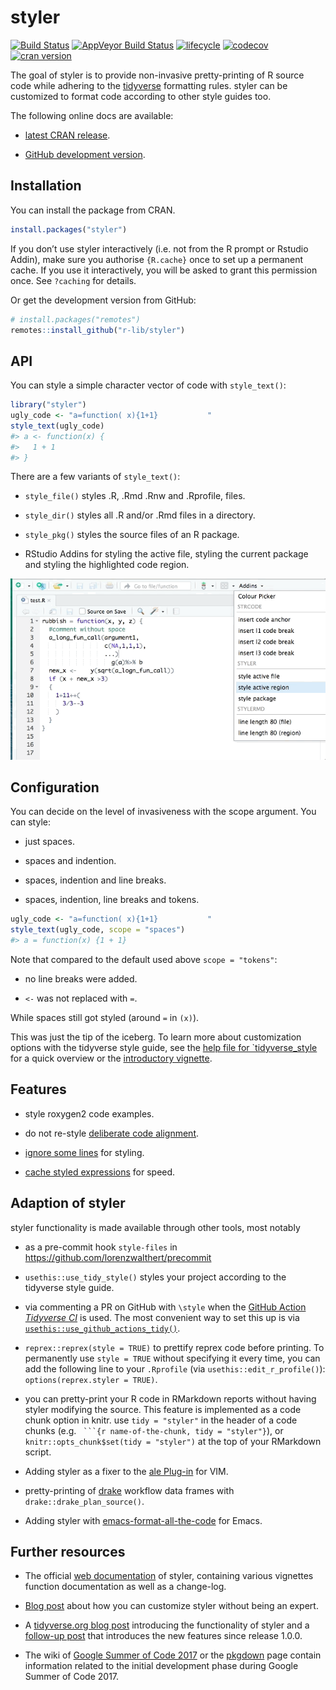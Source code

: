 
<!-- README.md is generated from README.Rmd. Please edit that file -->

# styler

[![Build
Status](https://travis-ci.org/r-lib/styler.svg?branch=master)](https://travis-ci.org/r-lib/styler)
[![AppVeyor Build
Status](https://ci.appveyor.com/api/projects/status/github/r-lib/styler?branch=master&svg=true)](https://ci.appveyor.com/project/r-lib/styler)
[![lifecycle](https://img.shields.io/badge/lifecycle-stable-brightgreen.svg)](https://www.tidyverse.org/lifecycle/#stable)
[![codecov](https://codecov.io/gh/r-lib/styler/branch/master/graph/badge.svg)](https://codecov.io/gh/r-lib/styler)
[![cran
version](https://www.r-pkg.org/badges/version/styler)](https://cran.r-project.org/package=styler)

The goal of styler is to provide non-invasive pretty-printing of R
source code while adhering to the
[tidyverse](https://style.tidyverse.org) formatting rules. styler can be
customized to format code according to other style guides too.

The following online docs are available:

  - [latest CRAN release](https://styler.r-lib.org).

  - [GitHub development version](https://styler.r-lib.org/dev).

## Installation

You can install the package from CRAN.

``` r
install.packages("styler")
```

If you don’t use styler interactively (i.e. not from the R prompt or
Rstudio Addin), make sure you authorise `{R.cache}` once to set up a
permanent cache. If you use it interactively, you will be asked to grant
this permission once. See `?caching` for details.

Or get the development version from GitHub:

``` r
# install.packages("remotes")
remotes::install_github("r-lib/styler")
```

## API

You can style a simple character vector of code with `style_text()`:

``` r
library("styler")
ugly_code <- "a=function( x){1+1}           "
style_text(ugly_code)
#> a <- function(x) {
#>   1 + 1
#> }
```

There are a few variants of `style_text()`:

  - `style_file()` styles .R, .Rmd .Rnw and .Rprofile, files.

  - `style_dir()` styles all .R and/or .Rmd files in a directory.

  - `style_pkg()` styles the source files of an R package.

  - RStudio Addins for styling the active file, styling the current
    package and styling the highlighted code
region.

<img src="https://raw.githubusercontent.com/lorenzwalthert/some_raw_data/master/styler_0.1.gif" width="650px" />

## Configuration

You can decide on the level of invasiveness with the scope argument. You
can style:

  - just spaces.

  - spaces and indention.

  - spaces, indention and line breaks.

  - spaces, indention, line breaks and tokens.

<!-- end list -->

``` r
ugly_code <- "a=function( x){1+1}           "
style_text(ugly_code, scope = "spaces")
#> a = function(x) {1 + 1}
```

Note that compared to the default used above `scope = "tokens"`:

  - no line breaks were added.

  - `<-` was not replaced with `=`.

While spaces still got styled (around `=` in `(x)`).

This was just the tip of the iceberg. To learn more about customization
options with the tidyverse style guide, see the [help file for
\`tidyverse\_style](https://styler.r-lib.org/reference/tidyverse_style.html)
for a quick overview or the [introductory
vignette](https://styler.r-lib.org/articles/introducing_styler.html).

## Features

  - style roxygen2 code examples.

  - do not re-style [deliberate code
    alignment](https://styler.r-lib.org/articles/detect-alignment.html).

  - [ignore some
    lines](https://styler.r-lib.org/dev/reference/stylerignore.html) for
    styling.

  - [cache styled
    expressions](https://styler.r-lib.org/dev/reference/caching.html)
    for speed.

## Adaption of styler

styler functionality is made available through other tools, most notably

  - as a pre-commit hook `style-files` in
    <https://github.com/lorenzwalthert/precommit>

  - `usethis::use_tidy_style()` styles your project according to the
    tidyverse style guide.

  - via commenting a PR on GitHub with `\style` when the [GitHub
    Action](https://github.com/features/actions) [*Tidyverse
    CI*](https://github.com/r-lib/actions/tree/master/examples#tidyverse-ci-workflow)
    is used. The most convenient way to set this up is via
    [`usethis::use_github_actions_tidy()`](https://usethis.r-lib.org/reference/github_actions.html?q=ghactions#use-github-actions-tidy-).

  - `reprex::reprex(style = TRUE)` to prettify reprex code before
    printing. To permanently use `style = TRUE` without specifying it
    every time, you can add the following line to your `.Rprofile` (via
    `usethis::edit_r_profile()`): `options(reprex.styler = TRUE)`.

  - you can pretty-print your R code in RMarkdown reports without having
    styler modifying the source. This feature is implemented as a code
    chunk option in knitr. use `tidy = "styler"` in the header of a code
    chunks (e.g. ` ```{r name-of-the-chunk, tidy = "styler"}`), or
    `knitr::opts_chunk$set(tidy = "styler")` at the top of your
    RMarkdown script.

  - Adding styler as a fixer to the [ale
    Plug-in](https://github.com/w0rp/ale/pull/2401#issuecomment-485942966)
    for VIM.

  - pretty-printing of [drake](https://github.com/ropensci/drake)
    workflow data frames with `drake::drake_plan_source()`.

  - Adding styler with
    [emacs-format-all-the-code](https://github.com/lassik/emacs-format-all-the-code)
    for Emacs.

## Further resources

  - The official [web documentation](https://styler.r-lib.org/) of
    styler, containing various vignettes function documentation as well
    as a change-log.

  - [Blog
    post](https://lorenzwalthert.netlify.com/post/customizing-styler-the-quick-way/)
    about how you can customize styler without being an expert.

  - A [tidyverse.org blog
    post](https://www.tidyverse.org/articles/2017/12/styler-1.0.0/)
    introducing the functionality of styler and a [follow-up
    post](https://www.tidyverse.org/blog/2019/11/styler-1-2-0/) that
    introduces the new features since release 1.0.0.

  - The wiki of [Google Summer of Code
    2017](https://github.com/rstats-gsoc/gsoc2017/wiki/Noninvasive-source-code-formatting)
    or the [pkgdown](https://r-lib.github.io/styler/) page contain
    information related to the initial development phase during Google
    Summer of Code 2017.
